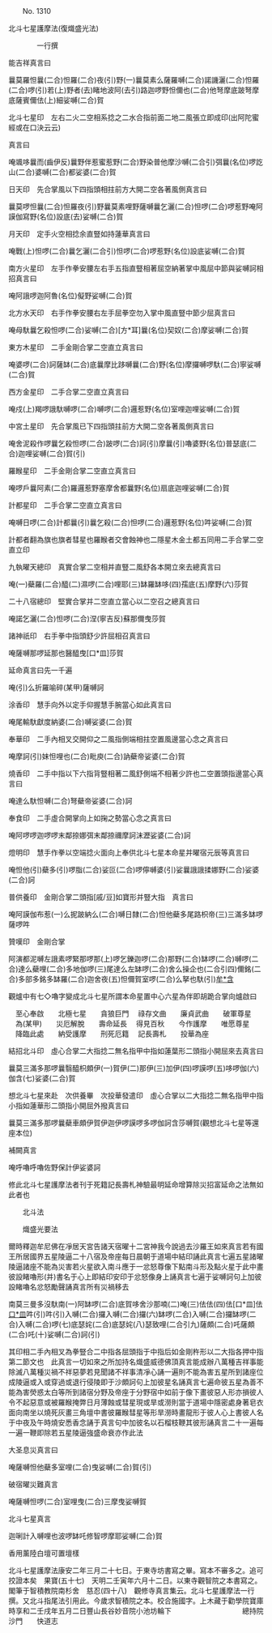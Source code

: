 ﻿　　No. 1310

北斗七星護摩法(復熾盛光法)

　　　　一行撰


能吉祥真言曰

曩莫羅怛曩(二合)怛羅(二合)夜(引)野(一)曩莫素么薩羅嚩(二合)諾譏灑(二合)怛羅(二合)啰(引)若(上)野者(去)睹地波阿(去引)路迦啰野怛儞也(二合)他弩摩底跛弩摩底薩賓儞佉(上)細娑嚩(二合)賀

北斗七星印　左右二火二空相系捻之二水合指前面二地二風張立即成印(出阿陀蜜經或在口決云云)

真言曰

唵颯哆曩而(齒伊反)曩野伴惹蜜惹野(二合)野染普他摩沙嚩(二合引)弭曩(名位)啰訖山(二合)婆嚩(二合)都娑婆(二合)賀

日天印　先合掌風以下四指頭相拄前方大開二空各著風側真言曰

曩莫啰怛曩(二合)怛羅夜(引)野曩莫素哩野薩嚩曩乞灑(二合)怛啰(二合)啰惹野唵阿謨伽寫野(名位)設底(去)娑嚩(二合)賀

月天印　定手火空相捻余直豎如持蓮華真言曰

唵戰(上)怛啰(二合)曩乞灑(二合引)怛啰(二合)啰惹野(名位)設底娑嚩(二合)賀

南方火星印　左手作拳安腰左右手五指直豎相著屈空納著掌中風屈中節與娑嚩訶相招真言曰

唵阿誐啰迦阿魯(名位)儗野娑嚩(二合)賀

北方水天印　右手作拳安腰右左手屈拳空勿入掌中風直豎中節少屈真言曰

唵母馱曩乞殺怛啰(二合)娑嚩(二合)[方*耳]曩(名位)契奴(二合)摩娑嚩(二合)賀

東方木星印　二手金剛合掌二空直立真言曰

唵婆啰(二合)訶薩缽(二合)底曩摩比跢嚩曩(二合)野(名位)摩攞嚩啰馱(二合)寧娑嚩(二合)賀

西方金星印　二手合掌二空直立真言曰

唵戍(上)羯啰誐馱嚩啰(二合)嚩啰(二合)邏惹野(名位)室哩迦哩娑嚩(二合)賀

中宮土星印　先合掌風已下四指頭拄前方大開二空各著風側真言曰

唵舍泥殺作啰曩乞殺怛啰(二合)跛啰(二合)訶(引)摩曩(引)嚕婆野(名位)普瑟底(二合)迦哩娑嚩(二合)賀(引)

羅睺星印　二手金剛合掌二空直立真言曰

唵啰戶曩阿素(二合)羅邏惹野塞摩舍都曩野(名位)扇底迦哩娑嚩(二合)賀

計都星印　二手合掌二空直立真言曰

唵嚩日啰(二合)計都曩(引)曩乞殺(二合)怛啰(二合)邏惹野(名位)吽娑嚩(二合)賀

計都者翻為旗也旗者彗星也羅睺者交會蝕神也二隱星木金土都五同用二手合掌二空直立印

九執曜天總印　真實合掌二空相并直豎二風舒各本開立來去總真言曰

唵(一)蘗羅(二合)醯(二)濕啰(二合)哩耶(三)缽羅缽哆(四)孺底(五)摩野(六)莎賀

二十八宿總印　堅實合掌并二空直立當心以二空召之總真言曰

唵諾乞灑(二合)怛啰(二合)涅(寧吉反)蘇那儞曳莎賀

諸神祇印　右手拳中指頭舒少許屈相召真言曰

唵薩嚩那啰延那也醫醯曳[口*皿]莎賀

延命真言曰先一千遍

唵(引)么折羅喻碎(某甲)薩嚩訶

涂香印　慧手向外以定手仰握慧手腕當心如此真言曰

唵尾輸馱獻度納婆(二合)嚩娑婆(二合)賀

奉華印　二手內相叉交開仰之二風指側端相拄空置風邊當心念之真言曰

唵摩訶(引)妹怛哩也(二合)毗庾(二合)訥蘗帝娑婆(二合)賀

燒香印　二手中指以下六指背豎相著二風舒側端不相著少許也二空置頭指邊當心真言曰

唵達么馱怛嚩(二合)弩蘗帝娑婆(二合)訶

奉食印　二手虛合開掌向上如掬之勢當心念之真言曰

唵阿啰啰迦啰啰末鄰捺娜弭末鄰捺禰摩訶沫瀝娑婆(二合)訶

燈明印　慧手作拳以空端捻火面向上奉供北斗七星本命星并曜宿元辰等真言曰

唵怛他(引)蘗多(引)啰脂(二合)娑叵(二合)啰儜嚩婆(引)娑曩誐誐揉娜野(二合)娑婆(二合)訶

普供養印　金剛合掌二頭指[戚/豆]如寶形并豎大指　真言曰

唵阿謨伽布惹(一)么抳跛納么(二合)嚩日隸(二合)怛他蘗多尾路枳帝(三)三滿多缽啰薩啰吽

贊嘆印　金剛合掌

阿演都泥嚩左誐素啰緊那啰那(上)啰乞鑠迦啰(二合)那野(二合)缽啰(二合)嚩啰(二合)達么蘗哩(二合)多地伽啰(三)尾達么左缽啰(二合)舍么操企也(二合引四)儞銘(二合)多部多銘多缽羅(二合)迦舍夜(五)怛儞賀室啰(二合)么拏也馱(引)[牟*含](引)

觀爐中有七◇嚕字變成北斗七星所謂本命星置中心六星為伴即胡跪合掌向爐啟曰

　至心奉啟　　北極七星　　貪狼巨門
　祿存文曲　　廉貞武曲　　破軍尊星
　為(某甲)　　災厄解脫　　壽命延長
　得見百秋　　今作護摩　　唯愿尊星
　降臨此處　　納受護摩　　刑死厄籍
　記長壽札　　投華為座　

結招北斗印　虛心合掌二大指捻二無名指甲中指如蓮葉形二頭指小開屈來去真言曰

曩莫三滿多那啰曩翳醯枳頗伊(一)賀伊(二)那伊(三)加伊(四)啰謨啰(五)哆啰伽(六)伽含(七)娑婆(二合)賀

想北斗七星來赴　次供養畢　次投華發遣印　虛心合掌以二大指捻二無名指甲中指小指如蓮華形二頭指小開屈外撥真言曰

曩莫三滿多那啰曩蘗車頗伊賀伊迦伊啰謨啰多啰伽訶含莎嚩賀(觀想北斗七星等還座本位)

補闕真言

唵呼嚕呼嚕佐野保計伊娑婆訶

修此北斗七星護摩法者刊于死籍記長壽札神驗最明延命增算除災招富延命之法無如此者也

　　北斗法

　　熾盛光要法

爾時釋迦牟尼佛在凈居天宮告諸天宿曜十二宮神我今說過去沙羅王如來真言若有國王所居國界五星陵逼二十八宿及帝座每日晨朝于道場中結印誦此真言七遍五星諸曜陵逼諸座不能為災害若火星欲入南斗應于一忿怒尊像下點南斗形及點火星于此中畫彼設睹嚕形(并)書名于心上即結印安印于忿怒像身上誦真言七遍于娑嚩訶句上加彼設睹嚕名忿怒勵聲誦真言所有災禍移去

南莫三曼多沒馱南(一)阿缽啰(二合)底賀哆舍沙那喃(二)唵(三)佉佉(四)佉[口*皿]佉[口*皿](五)吽(引)吽(引)入嚩(二合)攞入嚩(二合)攞(六)缽啰(二合)入嚩(二合)攞缽啰(二合)入嚩(二合)啰(七)底瑟姹(二合)底瑟姹(八)瑟致哩(二合引九)薩頗(二合)吒薩頗(二合)吒(十)娑嚩(二合)訶(引)

其印相二手內相叉為拳豎合二中指各屈頭指于中指后如金剛杵形以二大指各押中指第二節文也　此真言一切如來之所加持名熾盛威德佛頂真言能成辦八萬種吉祥事能除滅八萬種災禍不祥惡夢若見聞諸不祥事清凈心誦一遍則不能為害五星所到諸座位成陵逼或入或穿過或退行侵陵即于沙頗訶句上加彼星名誦真言七遍命彼五星為善不能為害熒惑太白等所到諸宿分野及帝座于分野宿中如前于像下畫彼惡人形亦損彼人令不起惡意或被羅睺掩弊日月薄蝕或彗星現或旱或澇則當于道場中隱密處身著皂衣面向南坐以燒死灰畫三角壇中書彼羅睺彗星等形旱澇時畫龍形于彼人心上書彼人名于中夜及午時燒安悉香念誦于真言句中加彼名以石榴枝鞭其彼形誦真言二十一遍每一遍一鞭即除若五星陵逼強盛命衰亦作此法

大圣息災真言曰

唵薩嚩怛他蘗多室哩(二合)曳娑嚩(二合)賀(引)

破宿曜災難真言

唵薩嚩怛啰(二合)室哩曳(二合)三摩曳娑嚩賀

北斗七星真言

迦唎計入嚩哩也波啰缽吒修智啰摩耶娑嚩(二合)賀

香用薰陸白壇可置壇樣

北斗七星護摩法康安二年三月二十七日。于東寺坊書寫之畢。寫本不審多之。追可挍證本矣　果寶(五十七)　天明二壬寅年六月十二日。以東寺觀智院之本書寫之。閣筆于智積教院南杉舍　慈忍(四十八)　觀修寺真言集云。北斗七星護摩法一行撰。又北斗指尾法引用此。今歲求智積院之本。校合施國字。上木藏于勸學院寶庫時享和二壬戌年五月二日豐山長谷妙音院小池坊輪下　　　　　　　　　　總持院沙門　　快道志
